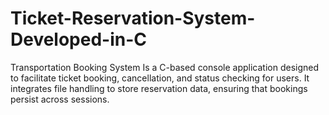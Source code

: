 # Ticket-Reservation-System-Developed-in-C
Transportation Booking System Is a C-based console application designed to facilitate ticket booking, cancellation, and status checking for users. It integrates file handling to store reservation data, ensuring that bookings persist across sessions.
